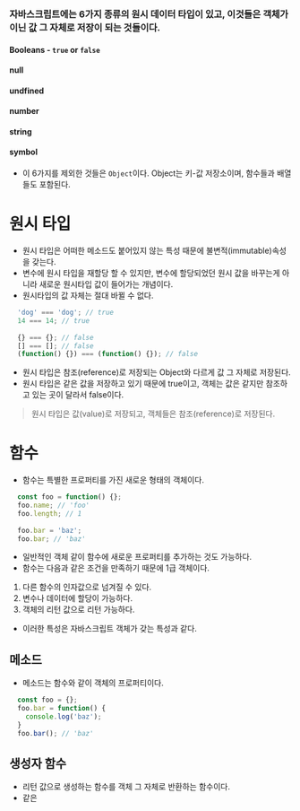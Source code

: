### 자바스크립트에는 6가지 종류의 원시 데이터 타입이 있고, 이것들은 객체가 이닌 값 그 자체로 저장이 되는 것들이다.
#### Booleans - `true` or `false`
#### null
#### undfined
#### number
#### string
#### symbol
- 이 6가지를 제외한 것들은 `Object`이다. Object는 키-값 저장소이며, 함수들과 배열들도 포함된다.

# 원시 타입
- 원시 타입은 어떠한 메소드도 붙어있지 않는 특성 때문에 불변적(immutable)속성을 갖는다.
- 변수에 원시 타입을 재할당 할 수 있지만, 변수에 할당되었던 원시 값을 바꾸는게 아니라 새로운 원시타입 값이 들어가는 개념이다.
- 원시타입의 값 자체는 절대 바뀔 수 없다.
```javascript
  'dog' === 'dog'; // true
  14 === 14; // true
  
  {} === {}; // false
  [] === []; // false
  (function() {}) === (function() {}); // false
```
- 원시 타입은 참조(reference)로 저장되는 Object와 다르게 값 그 자체로 저장된다.
- 원시 타입은 같은 값을 저장하고 있기 때문에 true이고, 객체는 값은 같지만 참조하고 있는 곳이 달라서 false이다.
> 원시 타입은 값(value)로 저장되고, 객체들은 참조(reference)로 저장된다.

# 함수
- 함수는 특별한 프로퍼티를 가진 새로운 형태의 객체이다.
```javascript
  const foo = function() {};
  foo.name; // 'foo'
  foo.length; // 1
  
  foo.bar = 'baz';
  foo.bar; // 'baz'
```
- 일반적인 객체 같이 함수에 새로운 프로퍼티를 추가하는 것도 가능하다.
- 함수는 다음과 같은 조건을 만족하기 때문에 1급 객체이다.
1. 다른 함수의 인자값으로 넘겨질 수 있다.
2. 변수나 데이터에 할당이 가능하다.
3. 객체의 리턴 값으로 리턴 가능하다.
- 이러한 특성은 자바스크립트 객체가 갖는 특성과 같다.

## 메소드
- 메소드는 함수와 같이 객체의 프로퍼티이다.
```javascript
  const foo = {};
  foo.bar = function() {
    console.log('baz');
  }
  foo.bar(); // 'baz'
```

## 생성자 함수
- 리턴 값으로 생성하는 함수를 객체 그 자체로 반환하는 함수이다.
- 같은 
